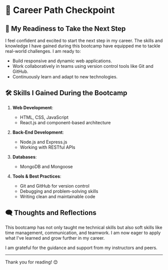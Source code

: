 # 🚀 Career Path Checkpoint

## 💼 My Readiness to Take the Next Step

I feel confident and excited to start the next step in my career. The skills and knowledge I have gained during this bootcamp have equipped me to tackle real-world challenges. I am ready to:

- Build responsive and dynamic web applications.
- Work collaboratively in teams using version control tools like Git and GitHub.
- Continuously learn and adapt to new technologies.

## 🛠️ Skills I Gained During the Bootcamp

1. **Web Development**:
   - HTML, CSS, JavaScript
   - React.js and component-based architecture

2. **Back-End Development**:
   - Node.js and Express.js
   - Working with RESTful APIs

3. **Databases**:
   - MongoDB and Mongoose

4. **Tools & Best Practices**:
   - Git and GitHub for version control
   - Debugging and problem-solving skills
   - Writing clean and maintainable code

## 🗨️ Thoughts and Reflections

This bootcamp has not only taught me technical skills but also soft skills like time management, communication, and teamwork. I am now eager to apply what I've learned and grow further in my career.

I am grateful for the guidance and support from my instructors and peers.

---

Thank you for reading! 😊
